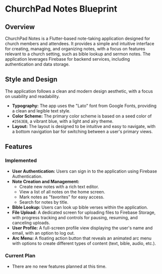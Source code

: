 
# ChurchPad Notes Blueprint

## Overview

ChurchPad Notes is a Flutter-based note-taking application designed for church members and attendees. It provides a simple and intuitive interface for creating, managing, and organizing notes, with a focus on features relevant to a church setting, such as bible lookup and sermon notes. The application leverages Firebase for backend services, including authentication and data storage.

## Style and Design

The application follows a clean and modern design aesthetic, with a focus on usability and readability.

*   **Typography:** The app uses the "Lato" font from Google Fonts, providing a clean and legible text style.
*   **Color Scheme:** The primary color scheme is based on a seed color of `#2563EB`, a vibrant blue, with a light and airy theme.
*   **Layout:** The layout is designed to be intuitive and easy to navigate, with a bottom navigation bar for switching between a user's primary views.

## Features

### Implemented

*   **User Authentication:** Users can sign in to the application using Firebase Authentication.
*   **Note Creation and Management:**
    *   Create new notes with a rich text editor.
    *   View a list of all notes on the home screen.
    *   Mark notes as "favorites" for easy access.
    *   Search for notes by title.
*   **Bible Lookup:** Users can look up bible verses within the application.
*   **File Upload:** A dedicated screen for uploading files to Firebase Storage, with progress tracking and controls for pausing, resuming, and canceling uploads.
*   **User Profile:** A full-screen profile view displaying the user's name and email, with an option to log out.
*   **Arc Menu:** A floating action button that reveals an animated arc menu with options to create different types of content (text, bible, audio, etc.).

### Current Plan

*   There are no new features planned at this time.
